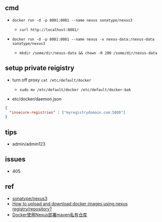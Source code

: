 

## cmd

+ `docker run -d -p 8081:8081 --name nexus sonatype/nexus3`
    + `curl http://localhost:8081/`

+ `docker run -d -p 8081:8081 --name nexus -v nexus-data:/nexus-data sonatype/nexus3`
    + `mkdir /some/dir/nexus-data && chown -R 200 /some/dir/nexus-data`


## setup private reigistry

+ turn off proxy `cat /etc/default/docker`
    + `sudo mv /etc/default/docker /etc/default/docker-bak`

+ etc/docker/daemon.json
```json
{
  "insecure-registries" : ["myregistrydomain.com:5000"]
}
```

## tips
+ admin/admin123

## issues

+ 405

## ref

+ [sonatype/nexus3](https://hub.docker.com/r/sonatype/nexus3/)
+ [How to upload and download docker images using nexus registry/repository?](https://www.devopsschool.com/blog/how-to-upload-and-download-docker-images-using-nexus-registry-repository/)
+ [Docker使用Nexus部署maven私有仓库](https://segmentfault.com/a/1190000020708330)